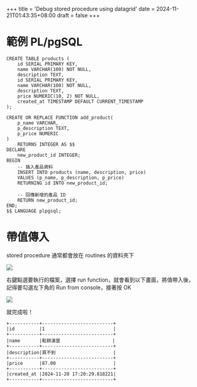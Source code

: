 +++
title = 'Debug stored procedure using datagrid'
date = 2024-11-21T01:43:35+08:00
draft = false
+++
# 範例 PL/pgSQL

```postgresql
CREATE TABLE products (
    id SERIAL PRIMARY KEY,
    name VARCHAR(100) NOT NULL,
    description TEXT,
    id SERIAL PRIMARY KEY,
    name VARCHAR(100) NOT NULL,
    description TEXT,
    price NUMERIC(10, 2) NOT NULL,
    created_at TIMESTAMP DEFAULT CURRENT_TIMESTAMP
);

CREATE OR REPLACE FUNCTION add_product(
    p_name VARCHAR,
    p_description TEXT,
    p_price NUMERIC
)
    RETURNS INTEGER AS $$
DECLARE
    new_product_id INTEGER;
BEGIN
    -- 插入產品資料
    INSERT INTO products (name, description, price)
    VALUES (p_name, p_description, p_price)
    RETURNING id INTO new_product_id;

    -- 回傳新增的產品 ID
    RETURN new_product_id;
END;
$$ LANGUAGE plpgsql;

```

# 帶值傳入

stored procedure 通常都會放在 routines 的資料夾下

![](images/2024-11-21_1.32.33.png)

右鍵點選要執行的檔案，選擇 run function，就會看到以下畫面，將值帶入後，記得要勾選左下角的 Run from console，接著按 OK

![](images/2024-11-21_1.39.00.png)

就完成啦！

```
+-----------+--------------------------+
|id         |1                         |
+-----------+--------------------------+
|name       |鬆餅漢堡                   |
+-----------+--------------------------+
|description|買不到                     |
+-----------+--------------------------+
|price      |87.00                     |
+-----------+--------------------------+
|created_at |2024-11-20 17:20:29.818221|
+-----------+--------------------------+

```